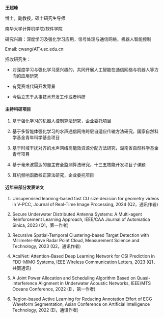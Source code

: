 
**王超峰**

博士，副教授，硕士研究生导师

南华大学计算机学院/软件学院

研究兴趣：深度学习及强化学习应用，信号处理与通信网络，机器人智能控制

Email: cwang{AT}usc.edu.cn

招收研究生：

- 对深度学习与强化学习感兴趣的，共同开展人工智能在通信网络与机器人等方向的应用研究

- 有竞赛或代码开发背景

- 今后立志于从事技术开发工作或者科研

#### **主持科研项目**

1. 基于强化学习的机器人控制算法研究，企业委托项目

2. 基于多智能体强化学习的水声通信网络跨层自适应传输方法研究，国家自然科学基金青年科学基金项目

3. 基于时域干扰对齐的水声网络高能效资源分配方法研究，湖南省自然科学基金青年项目

4. 基于毫米波雷达的自主安全监测算法研究，十三五核能开发项目子课题

5. 耳机频响函数校正算法研究，企业委托项目


#### **近年来部分发表论文**

1. Unsupervised learning-based fast CU size decision for geometry videos in V-PCC, Journal of Real-Time Image Processing, 2024 (Q2，通讯作者)

1. Secure Underwater Distributed Antenna Systems: A Multi-agent Reinforcement Learning Approach, IEEE/CAA Journal of Automatica Sinica, 2023 (Q1，第一作者)

2. Recursive Spatial-Temporal Clustering-based Target Detection with Millimeter-Wave Radar Point Cloud, Measurement Science and Technology, 2023 (Q2，通讯作者)

3. AcsiNet: Attention-Based Deep Learning Network for CSI Prediction in FDD-MIMO Systems, IEEE Wireless Communication Letters, 2023 (Q1，共同通讯)

4. A Joint Power Allocation and Scheduling Algorithm Based on Quasi-Interference Alignment in Underwater Acoustic Networks, IEEE/MTS Oceans Conference, 2022 (EI，第一作者)

5. Region-based Active Learning for Reducing Annotation Effort of ECG Waveform Segmentation, Asian Conference on Artificial Intelligence Technology, 2022 (EI，通讯作者)

